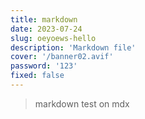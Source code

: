 ```yaml
---
title: markdown
date: 2023-07-24
slug: oeyoews-hello
description: 'Markdown file'
cover: '/banner02.avif'
password: '123'
fixed: false
---
```


> markdown test on mdx
